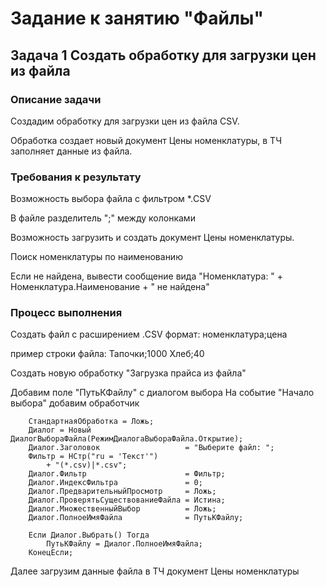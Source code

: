 # Задание к занятию "Файлы"

## Задача 1 Создать обработку для загрузки цен из файла

### Описание задачи

Создадим обработку для загрузки цен из файла CSV.

Обработка создает новый документ Цены номенклатуры, 
в ТЧ заполняет данные из файла.

### Требования к результату

Возможность выбора файла с фильтром *.CSV

В файле разделитель ";" между колонками

Возможность загрузить и создать документ Цены номенклатуры.

Поиск номенклатуры по наименованию

Если не найдена, вывести сообщение вида
"Номенклатура: " + Номенклатура.Наименование + " не найдена"

### Процесс выполнения

Создать файл с расширением .CSV
формат: номенклатура;цена

пример строки файла:
Тапочки;1000
Хлеб;40

Создать новую обработку "Загрузка прайса из файла"

Добавим поле "ПутьКФайлу" с диалогом выбора
На событие "Начало выбора" добавим обработчик
```bsl
	СтандартнаяОбработка = Ложь;
	Диалог = Новый ДиалогВыбораФайла(РежимДиалогаВыбораФайла.Открытие);
	Диалог.Заголовок     			   = "Выберите файл: ";
	Фильтр = НСтр("ru = 'Текст'")
	    + "(*.csv)|*.csv";
	Диалог.Фильтр 		 			   = Фильтр;
	Диалог.ИндексФильтра 			   = 0;
	Диалог.ПредварительныйПросмотр     = Ложь;
	Диалог.ПроверятьСуществованиеФайла = Истина;
	Диалог.МножественныйВыбор          = Ложь; 
	Диалог.ПолноеИмяФайла              = ПутьКФайлу;
	
	Если Диалог.Выбрать() Тогда
		ПутьКФайлу = Диалог.ПолноеИмяФайла;
	КонецЕсли;
```
Далее загрузим данные файла в ТЧ документ Цены номенклатуры
